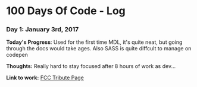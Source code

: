 # 100 Days Of Code - Log

### Day 1: January 3rd, 2017 


**Today's Progress**: Used for the first time MDL, it's quite neat, but going through the docs would take ages. Also SASS is quite diffcult to manage on codepen

**Thoughts:** Really hard to stay focused after 8 hours of work as dev...

**Link to work:** [FCC Tribute Page](http://codepen.io/mattbag/full/OWJMKX/)
